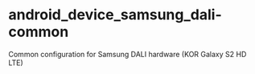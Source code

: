 android_device_samsung_dali-common
==================================

Common configuration for Samsung DALI hardware (KOR Galaxy S2 HD LTE)